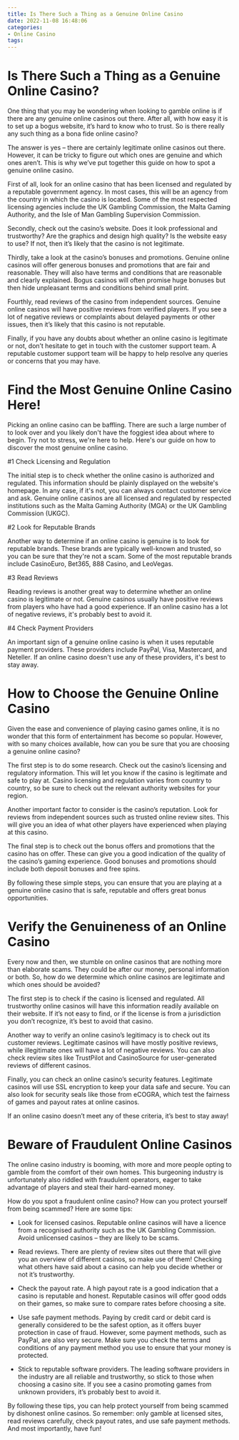 ```yaml
---
title: Is There Such a Thing as a Genuine Online Casino
date: 2022-11-08 16:48:06
categories:
- Online Casino
tags:
---
```



#  Is There Such a Thing as a Genuine Online Casino?

One thing that you may be wondering when looking to gamble online is if there are any genuine online casinos out there. After all, with how easy it is to set up a bogus website, it’s hard to know who to trust. So is there really any such thing as a bona fide online casino?

The answer is yes – there are certainly legitimate online casinos out there. However, it can be tricky to figure out which ones are genuine and which ones aren’t. This is why we’ve put together this guide on how to spot a genuine online casino.

First of all, look for an online casino that has been licensed and regulated by a reputable government agency. In most cases, this will be an agency from the country in which the casino is located. Some of the most respected licensing agencies include the UK Gambling Commission, the Malta Gaming Authority, and the Isle of Man Gambling Supervision Commission.

Secondly, check out the casino’s website. Does it look professional and trustworthy? Are the graphics and design high quality? Is the website easy to use? If not, then it’s likely that the casino is not legitimate.

Thirdly, take a look at the casino’s bonuses and promotions. Genuine online casinos will offer generous bonuses and promotions that are fair and reasonable. They will also have terms and conditions that are reasonable and clearly explained. Bogus casinos will often promise huge bonuses but then hide unpleasant terms and conditions behind small print.

Fourthly, read reviews of the casino from independent sources. Genuine online casinos will have positive reviews from verified players. If you see a lot of negative reviews or complaints about delayed payments or other issues, then it’s likely that this casino is not reputable.

Finally, if you have any doubts about whether an online casino is legitimate or not, don’t hesitate to get in touch with the customer support team. A reputable customer support team will be happy to help resolve any queries or concerns that you may have.

#  Find the Most Genuine Online Casino Here!

Picking an online casino can be baffling. There are such a large number of to look over and you likely don't have the foggiest idea about where to begin. Try not to stress, we're here to help. Here's our guide on how to discover the most genuine online casino.

#1 Check Licensing and Regulation

The initial step is to check whether the online casino is authorized and regulated. This information should be plainly displayed on the website's homepage. In any case, if it's not, you can always contact customer service and ask. Genuine online casinos are all licensed and regulated by respected institutions such as the Malta Gaming Authority (MGA) or the UK Gambling Commission (UKGC).

#2 Look for Reputable Brands

Another way to determine if an online casino is genuine is to look for reputable brands. These brands are typically well-known and trusted, so you can be sure that they're not a scam. Some of the most reputable brands include CasinoEuro, Bet365, 888 Casino, and LeoVegas.

#3 Read Reviews

Reading reviews is another great way to determine whether an online casino is legitimate or not. Genuine casinos usually have positive reviews from players who have had a good experience. If an online casino has a lot of negative reviews, it's probably best to avoid it.

#4 Check Payment Providers

An important sign of a genuine online casino is when it uses reputable payment providers. These providers include PayPal, Visa, Mastercard, and Neteller. If an online casino doesn't use any of these providers, it's best to stay away.

#  How to Choose the Genuine Online Casino

Given the ease and convenience of playing casino games online, it is no wonder that this form of entertainment has become so popular. However, with so many choices available, how can you be sure that you are choosing a genuine online casino?

The first step is to do some research. Check out the casino’s licensing and regulatory information. This will let you know if the casino is legitimate and safe to play at. Casino licensing and regulation varies from country to country, so be sure to check out the relevant authority websites for your region.

Another important factor to consider is the casino’s reputation. Look for reviews from independent sources such as trusted online review sites. This will give you an idea of what other players have experienced when playing at this casino.

The final step is to check out the bonus offers and promotions that the casino has on offer. These can give you a good indication of the quality of the casino’s gaming experience. Good bonuses and promotions should include both deposit bonuses and free spins.

By following these simple steps, you can ensure that you are playing at a genuine online casino that is safe, reputable and offers great bonus opportunities.

#  Verify the Genuineness of an Online Casino

Every now and then, we stumble on online casinos that are nothing more than elaborate scams. They could be after our money, personal information or both. So, how do we determine which online casinos are legitimate and which ones should be avoided?

The first step is to check if the casino is licensed and regulated. All trustworthy online casinos will have this information readily available on their website. If it’s not easy to find, or if the license is from a jurisdiction you don’t recognize, it’s best to avoid that casino.

Another way to verify an online casino’s legitimacy is to check out its customer reviews. Legitimate casinos will have mostly positive reviews, while illegitimate ones will have a lot of negative reviews. You can also check review sites like TrustPilot and CasinoSource for user-generated reviews of different casinos.

Finally, you can check an online casino’s security features. Legitimate casinos will use SSL encryption to keep your data safe and secure. You can also look for security seals like those from eCOGRA, which test the fairness of games and payout rates at online casinos.

If an online casino doesn’t meet any of these criteria, it’s best to stay away!

#  Beware of Fraudulent Online Casinos

The online casino industry is booming, with more and more people opting to gamble from the comfort of their own homes. This burgeoning industry is unfortunately also riddled with fraudulent operators, eager to take advantage of players and steal their hard-earned money.

How do you spot a fraudulent online casino? How can you protect yourself from being scammed? Here are some tips:

- Look for licensed casinos. Reputable online casinos will have a licence from a recognised authority such as the UK Gambling Commission. Avoid unlicensed casinos – they are likely to be scams.

- Read reviews. There are plenty of review sites out there that will give you an overview of different casinos, so make use of them! Checking what others have said about a casino can help you decide whether or not it’s trustworthy.

- Check the payout rate. A high payout rate is a good indication that a casino is reputable and honest. Reputable casinos will offer good odds on their games, so make sure to compare rates before choosing a site.

- Use safe payment methods. Paying by credit card or debit card is generally considered to be the safest option, as it offers buyer protection in case of fraud. However, some payment methods, such as PayPal, are also very secure. Make sure you check the terms and conditions of any payment method you use to ensure that your money is protected.

- Stick to reputable software providers. The leading software providers in the industry are all reliable and trustworthy, so stick to those when choosing a casino site. If you see a casino promoting games from unknown providers, it’s probably best to avoid it.

By following these tips, you can help protect yourself from being scammed by dishonest online casinos. So remember: only gamble at licensed sites, read reviews carefully, check payout rates, and use safe payment methods. And most importantly, have fun!